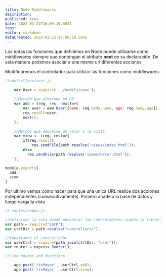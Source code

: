 ```yaml
---
title: Node Middlewares
description: 
published: true
date: 2022-03-22T16:09:10.584Z
tags: 
editor: markdown
dateCreated: 2022-03-22T16:09:10.584Z
---
```


Los todas las funciones que definimos en Node puede utilizarse como middlewares siempre que contengan el atributo **next** en su declaración. De esta manera podemos asociar a una misma url diferentes acciones

Modificaremos el controlador para utilizar las funciones como middlewares:

```js
//controllers/user.js
  
    var User = require('../models/user');  
  
    //Metodo que almacena en DB  
    var add = (req, res, next)=>{  
        var user = new User({name: req.body.name, age: req.body.age});  
        req.result=user;
      	next();
    };  
    
    //Metodo que devuelve un valor a la vista
    var view =  (req, res)=>{  
        if(req.result)
      		res.sendFile(path.resolve('views/index.html'));
      	else
          res.sendFile(path.resolve('views/error.html'));
    };  

module.exports{
  add,
  view
}
```

Por ultimo vemos como hacer para que una unica URL realice dos acciones independientes (consecutivamente). Primero añade a la base de datos y luego carga la vista
```js
// routes/index.js

//Definimos la ruta donde encontrar los controladores usando la libreria Path
var path = require("path");
var ctrlDir = path.resolve("controllers/");

//Importamos el controllador
var userCtrl = require(path.join(ctrlDir, "user"));
var router = express.Router();

//Link routes and functions  

    app.post('/isMayor', userCtrl.add);
    app.post('/isMayor', userCtrl.view);  
 ```